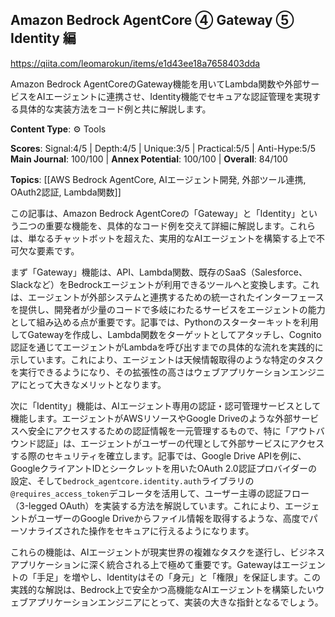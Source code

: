 ## Amazon Bedrock AgentCore ④ Gateway ⑤ Identity 編

https://qiita.com/leomarokun/items/e1d43ee18a7658403dda

Amazon Bedrock AgentCoreのGateway機能を用いてLambda関数や外部サービスをAIエージェントに連携させ、Identity機能でセキュアな認証管理を実現する具体的な実装方法をコード例と共に解説します。

**Content Type**: ⚙️ Tools

**Scores**: Signal:4/5 | Depth:4/5 | Unique:3/5 | Practical:5/5 | Anti-Hype:5/5
**Main Journal**: 100/100 | **Annex Potential**: 100/100 | **Overall**: 84/100

**Topics**: [[AWS Bedrock AgentCore, AIエージェント開発, 外部ツール連携, OAuth2認証, Lambda関数]]

この記事は、Amazon Bedrock AgentCoreの「Gateway」と「Identity」という二つの重要な機能を、具体的なコード例を交えて詳細に解説します。これらは、単なるチャットボットを超えた、実用的なAIエージェントを構築する上で不可欠な要素です。

まず「Gateway」機能は、API、Lambda関数、既存のSaaS（Salesforce、Slackなど）をBedrockエージェントが利用できるツールへと変換します。これは、エージェントが外部システムと連携するための統一されたインターフェースを提供し、開発者が少量のコードで多岐にわたるサービスをエージェントの能力として組み込める点が重要です。記事では、Pythonのスターターキットを利用してGatewayを作成し、Lambda関数をターゲットとしてアタッチし、Cognito認証を通じてエージェントがLambdaを呼び出すまでの具体的な流れを実践的に示しています。これにより、エージェントは天候情報取得のような特定のタスクを実行できるようになり、その拡張性の高さはウェブアプリケーションエンジニアにとって大きなメリットとなります。

次に「Identity」機能は、AIエージェント専用の認証・認可管理サービスとして機能します。エージェントがAWSリソースやGoogle Driveのような外部サービスへ安全にアクセスするための認証情報を一元管理するもので、特に「アウトバウンド認証」は、エージェントがユーザーの代理として外部サービスにアクセスする際のセキュリティを確立します。記事では、Google Drive APIを例に、GoogleクライアントIDとシークレットを用いたOAuth 2.0認証プロバイダーの設定、そして`bedrock_agentcore.identity.auth`ライブラリの`@requires_access_token`デコレータを活用して、ユーザー主導の認証フロー（3-legged OAuth）を実装する方法を解説しています。これにより、エージェントがユーザーのGoogle Driveからファイル情報を取得するような、高度でパーソナライズされた操作をセキュアに行えるようになります。

これらの機能は、AIエージェントが現実世界の複雑なタスクを遂行し、ビジネスアプリケーションに深く統合される上で極めて重要です。Gatewayはエージェントの「手足」を増やし、Identityはその「身元」と「権限」を保証します。この実践的な解説は、Bedrock上で安全かつ高機能なAIエージェントを構築したいウェブアプリケーションエンジニアにとって、実装の大きな指針となるでしょう。